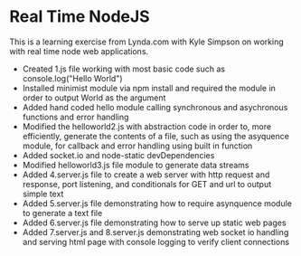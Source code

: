 # Real Time NodeJS

This is a learning exercise from Lynda.com with Kyle Simpson on working with real time node web applications.

* Created 1.js file working with most basic code such as console.log("Hello World")
* Installed minimist module via npm install and required the module in order to
  output World as the argument
* Added hand coded hello module calling synchronous and asychronous functions
  and error handling
* Modified the helloworld2.js with abstraction code in order to, more
  efficiently, generate the contents of a file, such as using the asyquence module, for callback and error handling using built in function
* Added socket.io and node-static devDependencies
* Modified helloworld3.js file module to generate data streams
* Added 4.server.js file to create a web server with http request and response,
  port listening, and conditionals for GET and url to output simple text
* Added 5.server.js file demonstrating how to require asynquence module to
  generate a text file
* Added 6.server.js file demonstrating how to serve up static web pages
* Added 7.server.js and 8.server.js demonstrating web socket io handling and 
  serving html page with console logging to verify client connections
